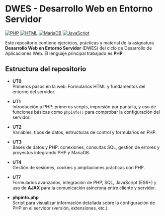 # DWES - Desarrollo Web en Entorno Servidor

[![PHP](https://img.shields.io/badge/PHP-8.1-blue?logo=php)](https://www.php.net/)
[![HTML](https://img.shields.io/badge/HTML-5-E34F26?logo=html5&logoColor=white)](https://developer.mozilla.org/es/docs/Web/HTML)
[![MariaDB](https://img.shields.io/badge/MariaDB-10.5-informational?logo=mariadb)](https://mariadb.org/)
[![JavaScript](https://img.shields.io/badge/JavaScript-ES6-F7DF1E?logo=javascript&logoColor=black)](https://developer.mozilla.org/es/docs/Web/JavaScript)

Este repositorio contiene ejercicios, prácticas y material de la asignatura **Desarrollo Web en Entorno Servidor** (DWES) del ciclo de Desarrollo de Aplicaciones Web. El lenguaje principal trabajado es **PHP**.

## Estructura del repositorio

- **UT0**  
  Primeros pasos en la web: Formularios HTML y fundamentos del entorno del servidor.

- **UT1**  
  Introducción a PHP: primeros scripts, impresión por pantalla, y uso de funciones básicas como `phpinfo()` para comprobar la configuración del servidor.

- **UT2**  
  Variables, tipos de datos, estructuras de control y formularios en PHP.

- **UT3**  
  Bases de datos y PHP: conexiones, consultas SQL, gestión de errores y proyectos integrando PHP y MariaDB.

- **UT4**  
  Gestión de sesiones, cookies y ampliaciones prácticas con PHP.

- **UT7**  
  Formularios avanzados, integración de PHP, SQL, JavaScript (ES6+) y uso de **AJAX** para la comunicación asíncrona entre cliente y servidor.  

- **phpinfo.php**  
  Script para visualizar información detallada sobre la configuración de PHP en el servidor (versión, extensiones, etc.).
